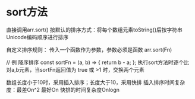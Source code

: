 # sort方法
  直接调用arr.sort()
  按默认的排序方式：将每个数组元素toString()后按字符串Unicode编码顺序进行排序

  自定义排序规则：
  传入一个函数作为参数，参数必须是函数
  arr.sort(Fn)

  // 例 降序排序
  const sortFn = (a, b) => {
    return b - a;
  };
  执行sort方法时逐个比对a,b元素，当sortFn返回值为 true 或 >1 时，交换两个元素

  数组长度小于10时，采用插入排序；长度大于10，采用快排
  插入排序时间复杂度：最差On^2 最好On
  快排的时间复杂度Onlogn
